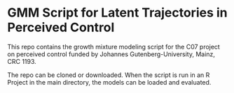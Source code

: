 # GMM Script for Latent Trajectories in Perceived Control

This repo contains the growth mixture modeling script for the C07 project on perceived control funded by Johannes Gutenberg-University, Mainz, CRC 1193.

The repo can be cloned or downloaded. When the script is run in an R Project in the main directory, the models can be loaded and evaluated.

